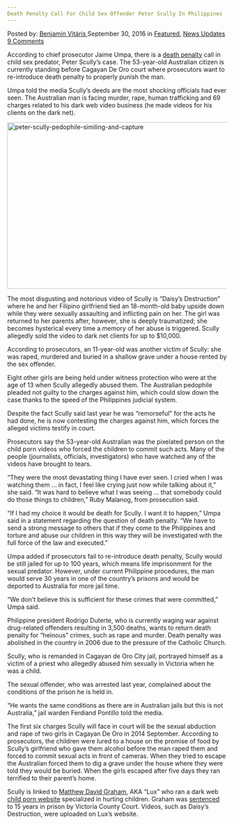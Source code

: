 ```yaml
---
Death Penalty Call For Child Sex Offender Peter Scully In Philippines
---
```

<article class="post-listing post-15606 post type-post status-publish format-standard has-post-thumbnail hentry category-deepdot-news category-news-updates tag-call tag-child tag-death tag-offender tag-penalty tag-peter tag-philippines tag-scully tag-sex">
    <div class="post-inner">
    <p class="post-meta">
    <span>Posted by: <a href="https://www.deepdotweb.com/author/benjaminvi/" title="">Benjamin Vitáris </a></span>
    <span>September 30, 2016</span>
    <span>in <a href="https://www.deepdotweb.com/category/deepdot-news/" rel="category tag">Featured</a>, <a href="https://www.deepdotweb.com/category/news-updates/" rel="category tag">News Updates</a></span>
    <span><a href="https://www.deepdotweb.com/2016/09/30/death-penalty-call-child-sex-offender-peter-scully-philippines/#comments">9 Comments</a></span>
    </p>
    <div class="clear"></div>
    <div class="entry">
    <p>According to chief prosecutor Jaime Umpa, there is a <a href="http://www.smh.com.au/world/death-penalty-call-for-accused-australian-child-sex-predator-peter-scully-in-philippines-20160920-grk65r.html">death penalty</a> call in child sex predator, Peter Scully’s case. The 53-year-old Australian citizen is currently standing before Cagayan De Oro court where prosecutors want to re-introduce death penalty to properly punish the man.</p>
    <p>Umpa told the media Scully’s deeds are the most shocking officials had ever seen. The Australian man is facing murder, rape, human trafficking and 69 charges related to his dark web video business (he made videos for his clients on the dark net).</p>
    <p><a href="https://www.deepdotweb.com/wp-content/uploads/2016/09/Peter-Scully-Pedophile-Similing-and-Capture.jpg"><img class="aligncenter size-full wp-image-15607" src="https://www.deepdotweb.com/wp-content/uploads/2016/09/Peter-Scully-Pedophile-Similing-and-Capture.jpg" alt="peter-scully-pedophile-similing-and-capture" width="636" height="382" srcset="https://www.deepdotweb.com/wp-content/uploads/2016/09/Peter-Scully-Pedophile-Similing-and-Capture.jpg 636w, https://www.deepdotweb.com/wp-content/uploads/2016/09/Peter-Scully-Pedophile-Similing-and-Capture-300x180.jpg 300w" sizes="(max-width: 636px) 100vw, 636px"/></a></p>
    <p>The most disgusting and notorious video of Scully is “Daisy’s Destruction” where he and her Filipino girlfriend tied an 18-month-old baby upside down while they were sexually assaulting and inflicting pain on her. The girl was returned to her parents after, however, she is deeply traumatized; she becomes hysterical every time a memory of her abuse is triggered. Scully allegedly sold the video to dark net clients for up to $10,000.</p>
    <p>According to prosecutors, an 11-year-old was another victim of Scully: she was raped, murdered and buried in a shallow grave under a house rented by the sex offender.</p>
    <p>Eight other girls are being held under witness protection who were at the age of 13 when Scully allegedly abused them. The Australian pedophile pleaded not guilty to the charges against him, which could slow down the case thanks to the speed of the Philippines judicial system.</p>
    <p>Despite the fact Scully said last year he was “remorseful” for the acts he had done, he is now contesting the charges against him, which forces the alleged victims testify in court.</p>
    <p>Prosecutors say the 53-year-old Australian was the pixelated person on the child porn videos who forced the children to commit such acts. Many of the people (journalists, officials, investigators) who have watched any of the videos have brought to tears.</p>
    <p>&#8220;They were the most devastating thing I have ever seen. I cried when I was watching them &#8230; in fact, I feel like crying just now while talking about it,&#8221; she said. &#8220;It was hard to believe what I was seeing &#8230; that somebody could do those things to children,&#8221; Ruby Malanog, from prosecution said.</p>
    <p>&#8220;If I had my choice it would be death for Scully. I want it to happen,&#8221; Umpa said in a statement regarding the question of death penalty. &#8220;We have to send a strong message to others that if they come to the Philippines and torture and abuse our children in this way they will be investigated with the full force of the law and executed.&#8221;</p>
    <p>Umpa added if prosecutors fail to re-introduce death penalty, Scully would be still jailed for up to 100 years, which means life imprisonment for the sexual predator. However, under current Philippine procedures, the man would serve 30 years in one of the country’s prisons and would be deported to Australia for more jail time.</p>
    <p>&#8220;We don&#8217;t believe this is sufficient for these crimes that were committed,&#8221; Umpa said.</p>
    <p>Philippine president Rodrigo Duterte, who is currently waging war against drug-related offenders resulting in 3,500 deaths, wants to return death penalty for “heinous” crimes, such as rape and murder. Death penalty was abolished in the country in 2006 due to the pressure of the Catholic Church.</p>
    <p>Scully, who is remanded in Cagayan de Oro City jail, portrayed himself as a victim of a priest who allegedly abused him sexually in Victoria when he was a child.</p>
    <p>The sexual offender, who was arrested last year, complained about the conditions of the prison he is held in.</p>
    <p>&#8220;He wants the same conditions as there are in Australian jails but this is not Australia,&#8221; jail warden Ferdiand Pontillo told the media.</p>
    <p>The first six charges Scully will face in court will be the sexual abduction and rape of two girls in Cagayan De Oro in 2014 September. According to prosecutors, the children were lured to a house on the promise of food by Scully’s girlfriend who gave them alcohol before the man raped them and forced to commit sexual acts in front of cameras. When they tried to escape the Australian forced them to dig a grave under the house where they were told they would be buried. When the girls escaped after five days they ran terrified to their parent&#8217;s home.</p>
    <p>Scully is linked to <a href="https://www.deepdotweb.com/2016/02/13/how-lux-got-involved-with-child-porn/">Matthew David Graham</a>, AKA “Lux” who ran a dark web <a href="https://www.deepdotweb.com/2016/03/01/judge-says-lux-seems-to-be-from-another-planet/">child porn website</a> specialized in hurting children. Graham was <a href="https://www.deepdotweb.com/2016/03/23/child-porn-website-admin-matthew-david-graham-jailed-15-years/">sentenced</a> to 15 years in prison by Victoria County Court. Videos, such as Daisy’s Destruction, were uploaded on Lux’s website.</p>
    </div>
    <span style="display:none"><a href="https://www.deepdotweb.com/tag/call/" rel="tag">call</a> <a href="https://www.deepdotweb.com/tag/child/" rel="tag">child</a> <a href="https://www.deepdotweb.com/tag/death/" rel="tag">death</a> <a href="https://www.deepdotweb.com/tag/offender/" rel="tag">offender</a> <a href="https://www.deepdotweb.com/tag/penalty/" rel="tag">penalty</a> <a href="https://www.deepdotweb.com/tag/peter/" rel="tag">peter</a> <a href="https://www.deepdotweb.com/tag/philippines/" rel="tag">philippines</a> <a href="https://www.deepdotweb.com/tag/scully/" rel="tag">scully</a> <a href="https://www.deepdotweb.com/tag/sex/" rel="tag">sex</a></span> <span style="display:none" class="updated">2016-09-30</span>
    <div style="display:none" class="vcard author" itemprop="author" itemscope itemtype="http://schema.org/Person"><strong class="fn" itemprop="name"><a href="https://www.deepdotweb.com/author/benjaminvi/" title="Posts by Benjamin Vitáris" rel="author">Benjamin Vitáris</a></strong></div>
    </div>
</article>

